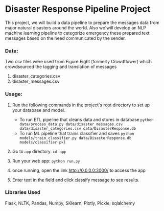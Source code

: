 # Disaster Response Pipeline Project

This project, we will build a data pipeline to prepare the messages data from major natural disasters around the world. Also we'will develop an NLP machine learning pipeline to categorize emergency these prepared text messages based on the need communicated by the sender.

### Data:
Two csv files were used from Figure Eight (formerly Crowdflower) which crowdsourced the tagging and translation of messages
1. disaster_categories.csv
2. disaster_messages.csv

### Usage:
1. Run the following commands in the project's root directory to set up your database and model.

    - To run ETL pipeline that cleans data and stores in database
        `python data/process_data.py data/disaster_messages.csv data/disaster_categories.csv data/DisasterResponse.db`
    - To run ML pipeline that trains classifier and saves
        `python models/train_classifier.py data/DisasterResponse.db models/classifier.pkl`

2. Go to `app` directory: `cd app`

3. Run your web app: `python run.py`

4. once running, open the link http://0.0.0.0:3000/ to access the app

5. Enter text in the field and click classify message to see results.

### Libraries Used

Flask, NLTK, Pandas, Numpy, 
SKlearn, Plotly, Pickle, sqlalchemy
